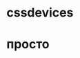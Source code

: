 # cssdevices
# просто
<link rel="stylesheet" type="text/css" href="apple.css">
<pre>
  <div class="iphone-6 silver"></div>
	<div class="iphone-6 space-gray"></div>
	<div class="ipad-mini-3 space-gray"></div>
	<div class="ipad-mini-3 silver"></div>
	<div class="ipad-mini-3 gold"></div>
	<div class="macbook-air"></div>
	<div class="imac"></div>
</pre>

